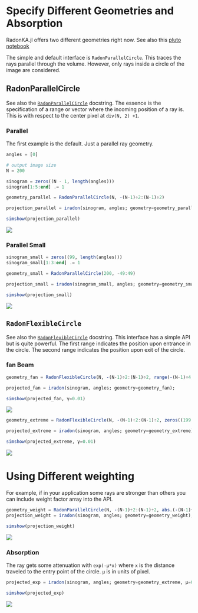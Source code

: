 # Specify Different Geometries and Absorption
RadonKA.jl offers two different geometries right now.
See also this [pluto notebook](https://github.com/roflmaostc/RadonKA.jl/tree/main/examples/documentation_different_geometries.jl)

The simple and default interface is `RadonParallelCircle`. This traces the rays parallel through the volume.
However, only rays inside a circle of the image are considered.

## RadonParallelCircle
See also the [`RadonParallelCircle`](@ref) docstring.
The essence is the specification of a range or vector where the incoming position of a ray is.
This is with respect to the center pixel at `div(N, 2) +1`.

### Parallel
The first example is the default. Just a parallel ray geometry.
```julia
angles = [0]

# output image size
N = 200

sinogram = zeros((N - 1, length(angles)))
sinogram[1:5:end] .= 1

geometry_parallel = RadonParallelCircle(N, -(N-1)÷2:(N-1)÷2)

projection_parallel = iradon(sinogram, angles; geometry=geometry_parallel);

simshow(projection_parallel)
```
![](../assets/parallel_geometry.png)

### Parallel Small

```julia
sinogram_small = zeros((99, length(angles)))
sinogram_small[1:3:end] .= 1

geometry_small = RadonParallelCircle(200, -49:49)

projection_small = iradon(sinogram_small, angles; geometry=geometry_small);

simshow(projection_small)
```
![](../assets/parallel_geometry_small.png)


## `RadonFlexibleCircle`
See also the [`RadonFlexibleCircle`](@ref) docstring.
This interface has a simple API but is quite powerful.
The first range indicates the position upon entrance in the circle.
The second range indicates the position upon exit of the circle.

### fan Beam
```julia
geometry_fan = RadonFlexibleCircle(N, -(N-1)÷2:(N-1)÷2, range(-(N-1)÷4, (N-1)÷4, N-1))

projected_fan = iradon(sinogram, angles; geometry=geometry_fan);

simshow(projected_fan, γ=0.01)
```
![](../assets/parallel_geometry_cone.png)

```julia
geometry_extreme = RadonFlexibleCircle(N, -(N-1)÷2:(N-1)÷2, zeros((199,)))

projected_extreme = iradon(sinogram, angles; geometry=geometry_extreme);

simshow(projected_extreme, γ=0.01)
```
![](../assets/parallel_geometry_extreme.png)

# Using Different weighting
For example, if in your application some rays are stronger than others you can include weight factor array into the API.

```julia
geometry_weight = RadonParallelCircle(N, -(N-1)÷2:(N-1)÷2, abs.(-(N-1)÷2:(N-1)÷2))
projection_weight = iradon(sinogram, angles; geometry=geometry_weight);

simshow(projection_weight)
```
![](../assets/weights.png)

### Absorption

The ray gets some attenuation with `exp(-μ*x)` where `x` is the distance traveled to the entry point of the circle. `μ` is in units of pixel.

```julia
projected_exp = iradon(sinogram, angles; geometry=geometry_extreme, μ=0.04);

simshow(projected_exp)
```
![](../assets/parallel_geometry_mu.png)


